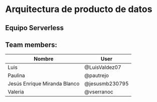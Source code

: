 # Arquitectura de producto de datos
## Equipo Serverless

## Team members:

|**Nombre**|**User**|
| ------------------ | ------------ |
|Luis|@LuisValdez07|
|Paulina|@pautrejo|
|Jesús Enrique Miranda Blanco |@jesusmb230795|
|Valeria|@vserranoc|
